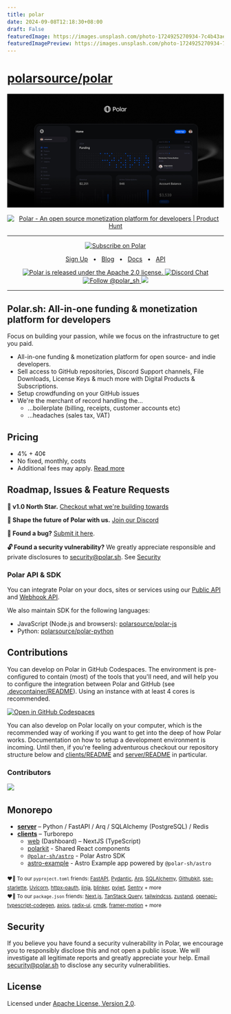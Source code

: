 ```yaml
---
title: polar
date: 2024-09-08T12:18:30+08:00
draft: False
featuredImage: https://images.unsplash.com/photo-1724925270934-7c4b43ae525f?ixid=M3w0NjAwMjJ8MHwxfHJhbmRvbXx8fHx8fHx8fDE3MjU3NjkwNzJ8&ixlib=rb-4.0.3
featuredImagePreview: https://images.unsplash.com/photo-1724925270934-7c4b43ae525f?ixid=M3w0NjAwMjJ8MHwxfHJhbmRvbXx8fHx8fHx8fDE3MjU3NjkwNzJ8&ixlib=rb-4.0.3
---
```


# [polarsource/polar](https://github.com/polarsource/polar)

<p align="center">

  <a href="https://polar.sh">
      <img src="https://github.com/polarsource/polar/blob/main/clients/apps/web/public/assets/brand/polar_og.jpg?raw=true" />
  </a>




</p>

<div align="center">


  <a href="https://www.producthunt.com/posts/polar-5?embed=true&utm_source=badge-featured&utm_medium=badge&utm_souce=badge-polar&#0045;5" target="_blank"><img src="https://api.producthunt.com/widgets/embed-image/v1/featured.svg?post_id=484271&theme=light" alt="Polar - An&#0032;open&#0032;source&#0032;monetization&#0032;platform&#0032;for&#0032;developers | Product Hunt" style="width: 250px; height: 54px;" width="250" height="54" /></a>

</div>

<hr />
<div align="center">

<a href="https://polar.sh/polarsource">
    <picture>
      <source media="(prefers-color-scheme: dark)" srcset="https://polar.sh/embed/subscribe.svg?org=polarsource&label=Subscribe&darkmode">
      <img alt="Subscribe on Polar" src="https://polar.sh/embed/subscribe.svg?org=polarsource&label=Subscribe">
    </picture>
</a>

<a href="https://polar.sh">Sign Up</a>
<span>&nbsp;&nbsp;•&nbsp;&nbsp;</span>
<a href="https://polar.sh/polarsource">Blog</a>
<span>&nbsp;&nbsp;•&nbsp;&nbsp;</span>
<a href="https://polar.sh/docs">Docs</a>
<span>&nbsp;&nbsp;•&nbsp;&nbsp;</span>
<a href="https://polar.sh/docs/api">API</a>


<p align="center">
  <a href="https://github.com/polarsource/polar/blob/main/LICENSE">
    <img src="https://img.shields.io/badge/license-Apache%202.0-blue.svg" alt="Polar is released under the Apache 2.0 license." />
  </a>

  <a href="https://discord.gg/STfRufb32V">
    <img src="https://img.shields.io/badge/chat-on%20discord-7289DA.svg" alt="Discord Chat" />
  </a>

  <a href="https://twitter.com/intent/follow?screen_name=polar_sh">
    <img src="https://img.shields.io/twitter/follow/polar_sh.svg?label=Follow%20@polar_sh" alt="Follow @polar_sh" />
  </a><a href="https://polar.sh/polarsource"><img src="https://polar.sh/embed/seeks-funding-shield.svg?org=polarsource" /></a>
</p>
</div>
<hr />

## Polar.sh: All-in-one funding & monetization platform for developers
Focus on building your passion, while we focus on the infrastructure to get you paid.

- All-in-one funding & monetization platform for open source- and indie developers.
- Sell access to GitHub repositories, Discord Support channels, File Downloads, License Keys & much more with Digital Products & Subscriptions.
- Setup crowdfunding on your GitHub issues
- We're the merchant of record handling the...
  - ...boilerplate (billing, receipts, customer accounts etc)
  - ...headaches (sales tax, VAT)

## Pricing

- 4% + 40¢
- No fixed, monthly, costs
- Additional fees may apply. [Read more](https://polar.sh/docs/fees)

## Roadmap, Issues & Feature Requests
**🎯 v1.0 North Star.** [Checkout what we're building towards](https://github.com/polarsource/polar/issues/3242)

**💬 Shape the future of Polar with us.** [Join our Discord](https://discord.gg/STfRufb32V)

**🐛 Found a bug?** [Submit it here](https://github.com/polarsource/polar/issues).

**🔓 Found a security vulnerability?** We greatly appreciate responsible and private disclosures to security@polar.sh. See [Security](./README.md#Security)

### Polar API & SDK

You can integrate Polar on your docs, sites or services using our [Public API](https://docs.polar.sh/api/) and [Webhook API](https://docs.polar.sh/api/webhooks).

We also maintain SDK for the following languages:

* JavaScript (Node.js and browsers): [polarsource/polar-js](https://github.com/polarsource/polar-js)
* Python: [polarsource/polar-python](https://github.com/polarsource/polar-python)

## Contributions

You can develop on Polar in GitHub Codespaces. The environment is pre-configured to contain (most) of the tools that you'll need, and will help you to configure the integration between Polar and GitHub (see [.devcontainer/README](./.devcontainer/README.md)). Using an instance with at least 4 cores is recommended.

[![Open in GitHub Codespaces](https://github.com/codespaces/badge.svg)](https://codespaces.new/polarsource/polar)

You can also develop on Polar locally on your computer, which is the recommended way of working if you want to get into the deep of how Polar works. Documentation on how to setup a development environment is incoming. Until then, if you're feeling adventurous checkout our repository structure below and [clients/README](./clients/README.md) and [server/README](./server/README.md) in particular.

### Contributors
<a href="https://github.com/polarsource/polar/graphs/contributors">
  <img src="https://contrib.rocks/image?repo=polarsource/polar" />
</a>


## Monorepo
* **[server](./server/README.md)** – Python / FastAPI / Arq / SQLAlchemy (PostgreSQL) / Redis
* **[clients](./clients/README.md)** – Turborepo
  * [web](./clients/apps/web) (Dashboard) – NextJS (TypeScript)
  * [polarkit](./clients/packages/polarkit) - Shared React components
  * [`@polar-sh/astro`](./clients/packages/astro) - Polar Astro SDK
  * [astro-example](./clients/examples/astro-example) - Astro Example app powered by `@polar-sh/astro`

<sub>♥️🙏 To our `pyproject.toml` friends: [FastAPI](https://github.com/tiangolo/fastapi), [Pydantic](https://github.com/pydantic/pydantic), [Arq](https://github.com/samuelcolvin/arq), [SQLAlchemy](https://github.com/sqlalchemy/sqlalchemy), [Githubkit](https://github.com/yanyongyu/githubkit), [sse-starlette](https://github.com/sysid/sse-starlette), [Uvicorn](https://github.com/encode/uvicorn), [httpx-oauth](https://github.com/frankie567/httpx-oauth), [jinja](https://github.com/pallets/jinja), [blinker](https://github.com/pallets-eco/blinker), [pyjwt](https://github.com/jpadilla/pyjwt), [Sentry](https://github.com/getsentry/sentry) + more</sub><br />
<sub>♥️🙏 To our `package.json` friends: [Next.js](https://github.com/vercel/next.js/), [TanStack Query](https://github.com/TanStack/query), [tailwindcss](https://github.com/tailwindlabs/tailwindcss), [zustand](https://github.com/pmndrs/zustand), [openapi-typescript-codegen](https://github.com/ferdikoomen/openapi-typescript-codegen), [axios](https://github.com/axios/axios), [radix-ui](https://github.com/radix-ui/primitives), [cmdk](https://github.com/pacocoursey/cmdk), [framer-motion](https://github.com/framer/motion) + more</sub>


## Security
If you believe you have found a security vulnerability in Polar, we encourage you to responsibly disclose this and not open a public issue. We will investigate all legitimate reports and greatly appreciate your help. Email security@polar.sh to disclose any security vulnerabilities.

## License
Licensed under [Apache License, Version 2.0](https://www.apache.org/licenses/LICENSE-2.0).
